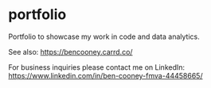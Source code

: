 # portfolio
Portfolio to showcase my work in code and data analytics.

See also: 
https://bencooney.carrd.co/

For business inquiries please contact me on LinkedIn: https://www.linkedin.com/in/ben-cooney-fmva-44458665/
